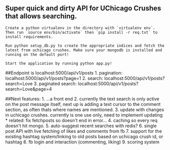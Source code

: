 ## Super quick and dirty API for UChicago Crushes that allows searching. 

	Create a python virtualenv in the directory with `virtualenv env`. Then run `source env/bin/activate` then `pip install -r req.txt` to install requirements. 
	
	Run python setup_db.py to create the appropriate indices and fetch the latest from uchicago crushes. Make sure your mongodb is installed and running on the default port!

	Start the application by running python app.py!

##Endpoint is localhost:5000/api/v1/posts
	1. pagination: localhost:5000/api/v1/posts?page=1
	2. search: localhost:5000/api/v1/posts?search=Love
	3. paginated search: localhost:5000/api/v1/posts?search=Love&page=4

##Next features:
	1. ...a front end
	2. currently the text search is only active on the post message itself, next up is adding 
	a text cursor to the comment section, as often thats where names are mentioned.
	3. update with changes in uchicago crushes. currently is one use only, need to implement updating
		* related: fix fetchposts so doesn't end in error...
	4. caching so every req doesn't hit mongo. 
	5. auto-suggest recent searches with redis?
	6. single post API with live fetching of likes and comments from fb
	7. support for the existing hashtag system/linking to old posts based on uchicago crush id, or hashtag
	8. fb login and interaction (commenting, liking)
	9. scoring system
